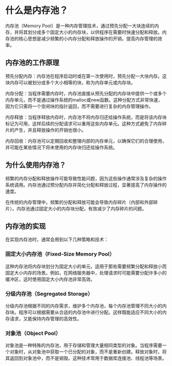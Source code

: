 
# 什么是内存池？

内存池（Memory Pool）是一种内存管理技术，通过预先分配一大块连续的内存，并将其划分成多个固定大小的内存块，以供程序在需要时快速分配和释放。内存池的核心思想是减少频繁的小内存分配和释放操作的开销，提高内存管理的效率。

## 内存池的工作原理

预先分配内存：内存池在程序启动时或在第一次使用时，预先分配一大块内存。这块内存可以被划分成多个大小相等的块，称为内存单元或内存块。

内存分配：当程序需要内存时，内存池直接从预先分配的内存块中提供一个或多个内存单元，而不是通过操作系统的malloc或new函数。这种分配方式非常快速，因为它只需将一个空闲块的指针返回，而不需要进行复杂的内存管理操作。

内存释放：当程序释放内存时，内存池不将内存归还给操作系统，而是将该内存块标记为可用，这样后续的分配请求可以重用这些内存单元。这种方式避免了内存碎片的产生，并且释放操作的开销也很小。

内存回收：内存池可以定期回收和整理内部的内存单元，以确保它们的合理使用，并可能在某些情况下将未使用的内存块归还给操作系统。

## 为什么使用内存池？

频繁的内存分配和释放操作可能导致性能问题，因为这些操作通常涉及复杂的操作系统调用。内存池通过预分配内存并简化分配和释放过程，显著提高了内存操作的速度。

在传统的内存管理中，频繁的分配和释放可能会导致内存碎片（内部和外部碎片）。内存池通过固定大小的内存块分配，有效减少了内存碎片的问题。

## 内存池的实现

在实现内存池时，通常会用到以下几种策略和技术：

### 固定大小内存池（Fixed-Size Memory Pool）

这种内存池将内存块划分为固定大小的单元，适用于那些需要频繁分配和释放小而固定大小内存的场景。例如，在网络服务器中，处理请求时可能需要分配许多小的缓冲区，这时使用固定大小内存池非常高效。

### 分级内存池（Segregated Storage）

分级内存池根据不同的内存需求，维护多个内存池，每个内存池管理不同大小的内存块。程序可以根据需要从合适的内存池中进行分配。这样既能适应不同大小的内存请求，又能保持内存管理的高效性。

### 对象池（Object Pool）

对象池是一种特殊的内存池，用于存储和管理大量相同类型的对象。当程序需要一个对象时，从对象池中获取一个已分配的对象，而不是重新创建。释放对象时，将其返回到对象池中，而不是销毁。这种技术常用于数据库连接池、线程池等场景。
